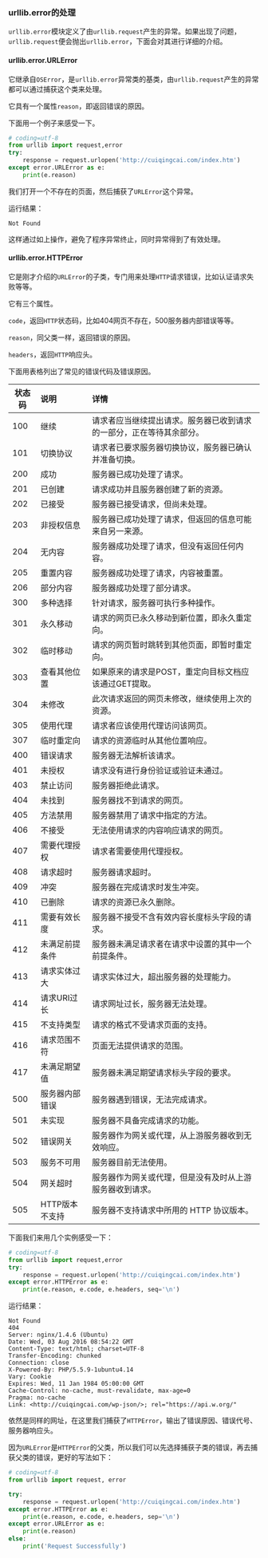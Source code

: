 ### urllib.error的处理

`urllib.error`模块定义了由`urllib.request`产生的异常。如果出现了问题，`urllib.request`便会抛出`urllib.error`，下面会对其进行详细的介绍。

#### urllib.error.URLError

它继承自`OSError`，是`urllib.error`异常类的基类，由`urllib.request`产生的异常都可以通过捕获这个类来处理。

它具有一个属性`reason`，即返回错误的原因。

下面用一个例子来感受一下。

```python
# coding=utf-8
from urllib import request,error
try:
    response = request.urlopen('http://cuiqingcai.com/index.htm')
except error.URLError as e:
    print(e.reason)
```

我们打开一个不存在的页面，然后捕获了`URLError`这个异常。

运行结果：

```
Not Found
```

这样通过如上操作，避免了程序异常终止，同时异常得到了有效处理。

#### urllib.error.HTTPError

它是刚才介绍的`URLError`的子类，专门用来处理`HTTP`请求错误，比如认证请求失败等等。

它有三个属性。

`code`，返回`HTTP`状态码，比如404网页不存在，500服务器内部错误等等。

`reason`，同父类一样，返回错误的原因。

`headers`，返回`HTTP`响应头。

下面用表格列出了常见的错误代码及错误原因。

| 状态码  | 说明        | 详情                                 |
| ---- | :-------- | :--------------------------------- |
| 100  | 继续        | 请求者应当继续提出请求。服务器已收到请求的一部分，正在等待其余部分。 |
| 101  | 切换协议      | 请求者已要求服务器切换协议，服务器已确认并准备切换。         |
| 200  | 成功        | 服务器已成功处理了请求。                       |
| 201  | 已创建       | 请求成功并且服务器创建了新的资源。                  |
| 202  | 已接受       | 服务器已接受请求，但尚未处理。                    |
| 203  | 非授权信息     | 服务器已成功处理了请求，但返回的信息可能来自另一来源。        |
| 204  | 无内容       | 服务器成功处理了请求，但没有返回任何内容。              |
| 205  | 重置内容      | 服务器成功处理了请求，内容被重置。                  |
| 206  | 部分内容      | 服务器成功处理了部分请求。                      |
| 300  | 多种选择      | 针对请求，服务器可执行多种操作。                   |
| 301  | 永久移动      | 请求的网页已永久移动到新位置，即永久重定向。             |
| 302  | 临时移动      | 请求的网页暂时跳转到其他页面，即暂时重定向。             |
| 303  | 查看其他位置    | 如果原来的请求是POST，重定向目标文档应该通过GET提取。     |
| 304  | 未修改       | 此次请求返回的网页未修改，继续使用上次的资源。            |
| 305  | 使用代理      | 请求者应该使用代理访问该网页。                    |
| 307  | 临时重定向     | 请求的资源临时从其他位置响应。                    |
| 400  | 错误请求      | 服务器无法解析该请求。                        |
| 401  | 未授权       | 请求没有进行身份验证或验证未通过。                  |
| 403  | 禁止访问      | 服务器拒绝此请求。                          |
| 404  | 未找到       | 服务器找不到请求的网页。                       |
| 405  | 方法禁用      | 服务器禁用了请求中指定的方法。                    |
| 406  | 不接受       | 无法使用请求的内容响应请求的网页。                  |
| 407  | 需要代理授权    | 请求者需要使用代理授权。                       |
| 408  | 请求超时      | 服务器请求超时。                           |
| 409  | 冲突        | 服务器在完成请求时发生冲突。                     |
| 410  | 已删除       | 请求的资源已永久删除。                        |
| 411  | 需要有效长度    | 服务器不接受不含有效内容长度标头字段的请求。             |
| 412  | 未满足前提条件   | 服务器未满足请求者在请求中设置的其中一个前提条件。          |
| 413  | 请求实体过大    | 请求实体过大，超出服务器的处理能力。                 |
| 414  | 请求URI过长   | 请求网址过长，服务器无法处理。                    |
| 415  | 不支持类型     | 请求的格式不受请求页面的支持。                    |
| 416  | 请求范围不符    | 页面无法提供请求的范围。                       |
| 417  | 未满足期望值    | 服务器未满足期望请求标头字段的要求。                 |
| 500  | 服务器内部错误   | 服务器遇到错误，无法完成请求。                    |
| 501  | 未实现       | 服务器不具备完成请求的功能。                     |
| 502  | 错误网关      | 服务器作为网关或代理，从上游服务器收到无效响应。           |
| 503  | 服务不可用     | 服务器目前无法使用。                         |
| 504  | 网关超时      | 服务器作为网关或代理，但是没有及时从上游服务器收到请求。       |
| 505  | HTTP版本不支持 | 服务器不支持请求中所用的 HTTP 协议版本。            |

下面我们来用几个实例感受一下：

```python
# coding=utf-8
from urllib import request,error
try:
    response = request.urlopen('http://cuiqingcai.com/index.htm')
except error.HTTPError as e:
    print(e.reason, e.code, e.headers, seq='\n')
```
运行结果：

```
Not Found
404
Server: nginx/1.4.6 (Ubuntu)
Date: Wed, 03 Aug 2016 08:54:22 GMT
Content-Type: text/html; charset=UTF-8
Transfer-Encoding: chunked
Connection: close
X-Powered-By: PHP/5.5.9-1ubuntu4.14
Vary: Cookie
Expires: Wed, 11 Jan 1984 05:00:00 GMT
Cache-Control: no-cache, must-revalidate, max-age=0
Pragma: no-cache
Link: <http://cuiqingcai.com/wp-json/>; rel="https://api.w.org/"
```

依然是同样的网址，在这里我们捕获了`HTTPError`，输出了错误原因、错误代号、服务器响应头。

因为`URLError`是`HTTPError`的父类，所以我们可以先选择捕获子类的错误，再去捕获父类的错误，更好的写法如下：

```python
# coding=utf-8
from urllib import request, error

try:
    response = request.urlopen('http://cuiqingcai.com/index.htm')
except error.HTTPError as e:
    print(e.reason, e.code, e.headers, sep='\n')
except error.URLError as e:
    print(e.reason)
else:
    print('Request Successfully')

```









